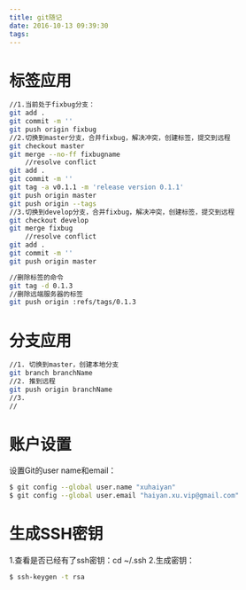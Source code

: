 ```yaml
---
title: git随记
date: 2016-10-13 09:39:30
tags:
---
```



# 标签应用
```bash
//1.当前处于fixbug分支：
git add .
git commit -m ''
git push origin fixbug
//2.切换到master分支，合并fixbug，解决冲突，创建标签，提交到远程
git checkout master
git merge --no-ff fixbugname
    //resolve conflict
git add .
git commit -m ''
git tag -a v0.1.1 -m 'release version 0.1.1'
git push origin master
git push origin --tags
//3.切换到develop分支，合并fixbug，解决冲突，创建标签，提交到远程
git checkout develop
git merge fixbug
    //resolve conflict
git add .
git commit -m ''
git push origin master

//删除标签的命令
git tag -d 0.1.3
//删除远端服务器的标签
git push origin :refs/tags/0.1.3
```
# 分支应用

```bash
//1. 切换到master，创建本地分支
git branch branchName
//2. 推到远程
git push origin branchName
//3.
//
```
# 账户设置
设置Git的user name和email：
```bash
$ git config --global user.name "xuhaiyan"
$ git config --global user.email "haiyan.xu.vip@gmail.com"
```
# 生成SSH密钥
1.查看是否已经有了ssh密钥：cd ~/.ssh
2.生成密钥：
```bash
$ ssh-keygen -t rsa
```
# 























